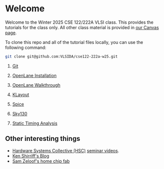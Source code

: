 # Welcome

Welcome to the Winter 2025 CSE 122/222A VLSI class. This provides the tutorials for the class only. All other
class material is provided in [our Canvas page](https://canvas.ucsc.edu/courses/79397).

To clone this repo and all of the tutorial files locally, you can use the following command:

```bash
git clone git@github.com:VLSIDA/cse122-222a-w25.git
```

1. [Git](git.md)

1. [OpenLane Installation](installation.md)

1. [OpenLane Walkthrough](openlane.md)

1. [KLayout](klayout.md)

1. [Spice](spice.md)


1. [Sky130](sky130.md)

1. [Static Timing Analysis](sta.md)

## Other interesting things

* [Hardware Systems Collective (HSC)](https://hsc.ucsc.edu) [seminar videos](https://www.youtube.com/@ucsc-hsc).
* [Ken Shirriff's Blog](https://www.righto.com/)
* [Sam Zeloof's home chip fab](http://sam.zeloof.xyz/)


